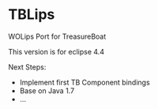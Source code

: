 TBLips
======

WOLips Port for TreasureBoat

This version is for eclipse 4.4

Next Steps:

- Implement first TB Component bindings 
- Base on Java 1.7
- ...

